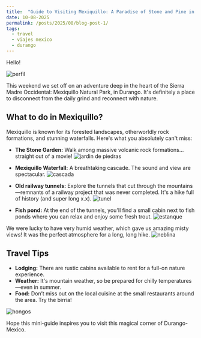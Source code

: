 ```yaml
---
title:  "Guide to Visiting Mexiquillo: A Paradise of Stone and Pine in Durango"
date: 10-08-2025
permalink: /posts/2025/08/blog-post-1/
tags:
  - travel
  - viajes mexico
  - durango
---
```


Hello!

![perfil](../images/08-2025-Mexiquillo/00-perfil.jpg)

This weekend we set off on an adventure deep in the heart of the Sierra Madre Occidental: Mexiquillo Natural Park, in Durango. It's definitely a place to disconnect from the daily grind and reconnect with nature.

## What to do in Mexiquillo?

Mexiquillo is known for its forested landscapes, otherworldly rock formations, and stunning waterfalls. Here's what you absolutely can't miss:

*   **The Stone Garden:** Walk among massive volcanic rock formations... straight out of a movie!
![jardin de piedras](../images/08-2025-Mexiquillo/03-jardin.jpg)

*   **Mexiquillo Waterfall:** A breathtaking cascade. The sound and view are spectacular.
![cascada](../images/08-2025-Mexiquillo/01-cascada.jpg)

*   **Old railway tunnels:** Explore the tunnels that cut through the mountains—remnants of a railway project that was never completed. It's a hike full of history (and super long x.x).
![tunel](../images/08-2025-Mexiquillo/02-tuneles.jpg)

*   **Fish pond:** At the end of the tunnels, you'll find a small cabin next to fish ponds where you can relax and enjoy some fresh trout.
![estanque](../images/08-2025-Mexiquillo/peces.jpg)

We were lucky to have very humid weather, which gave us amazing misty views! It was the perfect atmosphere for a long, long hike.
![neblina](../images/08-2025-Mexiquillo/04-neblina.jpg)




## Travel Tips

*   **Lodging:** There are rustic cabins available to rent for a full-on nature experience.
*   **Weather:** It's mountain weather, so be prepared for chilly temperatures—even in summer.
*   **Food:** Don’t miss out on the local cuisine at the small restaurants around the area. Try the birria!

![hongos](../images/08-2025-Mexiquillo/05-hongos.jpg)

Hope this mini-guide inspires you to visit this magical corner of Durango-Mexico.
